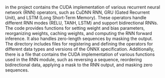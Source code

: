in the project contains the CUDA implementation of various recurrent neural network (RNN) operators, such as CuDNN RNN, GRU (Gated Recurrent Unit), and LSTM (Long Short-Term Memory). These operators handle different RNN modes (RELU, TANH, LSTM) and support bidirectional RNNs. The code provides functions for setting weight and bias parameters, reorganizing weights, caching weights, and computing the RNN forward inference. It also handles zero-length sequences by masking the output. The directory includes files for registering and defining the operators for different data types and versions of the ONNX specification. Additionally, there is a file that contains the CUDA implementation of various functions used in the RNN module, such as reversing a sequence, reordering bidirectional data, applying a mask to the RNN output, and masking zero sequences.